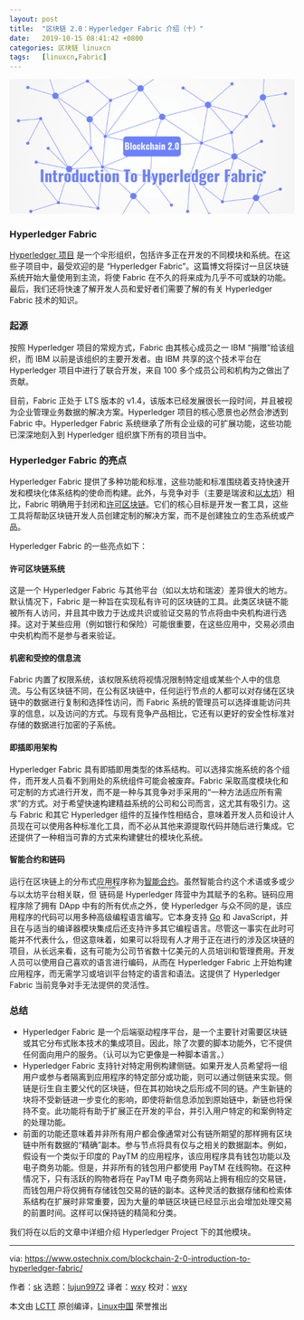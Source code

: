 ```yaml
---
layout: post
title:	"区块链 2.0：Hyperledger Fabric 介绍（十）"
date:	2019-10-15 08:41:42 +0800 
categories:	区块链 linuxcn 
tags:	[linuxcn,Fabric]
---
```



![Hyperledger Fabric](/Asserts/Images/album/201910/15/084146enrcnuhzr89r1uuc.png)


### Hyperledger Fabric


[Hyperledger 项目](https://www.ostechnix.com/blockchain-2-0-an-introduction-to-hyperledger-project-hlp/) 是一个伞形组织，包括许多正在开发的不同模块和系统。在这些子项目中，最受欢迎的是 “Hyperledger Fabric”。这篇博文将探讨一旦区块链系统开始大量使用到主流，将使 Fabric 在不久的将来成为几乎不可或缺的功能。最后，我们还将快速了解开发人员和爱好者们需要了解的有关 Hyperledger Fabric 技术的知识。


### 起源


按照 Hyperledger 项目的常规方式，Fabric 由其核心成员之一 IBM “捐赠”给该组织，而 IBM 以前是该组织的主要开发者。由 IBM 共享的这个技术平台在 Hyperledger 项目中进行了联合开发，来自 100 多个成员公司和机构为之做出了贡献。


目前，Fabric 正处于 LTS 版本的 v1.4，该版本已经发展很长一段时间，并且被视为企业管理业务数据的解决方案。Hyperledger 项目的核心愿景也必然会渗透到 Fabric 中。Hyperledger Fabric 系统继承了所有企业级的可扩展功能，这些功能已深深地刻入到 Hyperledger 组织旗下所有的项目当中。


### Hyperledger Fabric 的亮点


Hyperledger Fabric 提供了多种功能和标准，这些功能和标准围绕着支持快速开发和模块化体系结构的使命而构建。此外，与竞争对手（主要是瑞波和[以太坊](https://www.ostechnix.com/blockchain-2-0-what-is-ethereum/)）相比，Fabric 明确用于封闭和[许可区块链](https://www.ostechnix.com/blockchain-2-0-public-vs-private-blockchain-comparison/)。它们的核心目标是开发一套工具，这些工具将帮助区块链开发人员创建定制的解决方案，而不是创建独立的生态系统或产品。


Hyperledger Fabric 的一些亮点如下：


#### 许可区块链系统


这是一个 Hyperledger Fabric 与其他平台（如以太坊和瑞波）差异很大的地方。默认情况下，Fabric 是一种旨在实现私有许可的区块链的工具。此类区块链不能被所有人访问，并且其中致力于达成共识或验证交易的节点将由中央机构进行选择。这对于某些应用（例如银行和保险）可能很重要，在这些应用中，交易必须由中央机构而不是参与者来验证。


#### 机密和受控的信息流


Fabric 内置了权限系统，该权限系统将视情况限制特定组或某些个人中的信息流。与公有区块链不同，在公有区块链中，任何运行节点的人都可以对存储在区块链中的数据进行复制和选择性访问，而 Fabric 系统的管理员可以选择谁能访问共享的信息，以及访问的方式。与现有竞争产品相比，它还有以更好的安全性标准对存储的数据进行加密的子系统。


#### 即插即用架构


Hyperledger Fabric 具有即插即用类型的体系结构。可以选择实施系统的各个组件，而开发人员看不到用处的系统组件可能会被废弃。Fabric 采取高度模块化和可定制的方式进行开发，而不是一种与其竞争对手采用的“一种方法适应所有需求”的方式。对于希望快速构建精益系统的公司和公司而言，这尤其有吸引力。这与 Fabric 和其它 Hyperledger 组件的互操作性相结合，意味着开发人员和设计人员现在可以使用各种标准化工具，而不必从其他来源提取代码并随后进行集成。它还提供了一种相当可靠的方式来构建健壮的模块化系统。


#### 智能合约和链码


运行在区块链上的分布式应用程序称为[智能合约](https://www.ostechnix.com/blockchain-2-0-explaining-smart-contracts-and-its-types/)。虽然智能合约这个术语或多或少与以太坊平台相关联，但<ruby> 链码 <rt>  chaincode </rt></ruby>是 Hyperledger 阵营中为其赋予的名称。链码应用程序除了拥有 DApp 中有的所有优点之外，使 Hyperledger 与众不同的是，该应用程序的代码可以用多种高级编程语言编写。它本身支持 [Go](https://www.ostechnix.com/install-go-language-linux/) 和 JavaScript，并且在与适当的编译器模块集成后还支持许多其它编程语言。尽管这一事实在此时可能并不代表什么，但这意味着，如果可以将现有人才用于正在进行的涉及区块链的项目，从长远来看，这有可能为公司节省数十亿美元的人员培训和管理费用。开发人员可以使用自己喜欢的语言进行编码，从而在 Hyperledger Fabric 上开始构建应用程序，而无需学习或培训平台特定的语言和语法。这提供了 Hyperledger Fabric 当前竞争对手无法提供的灵活性。


### 总结


* Hyperledger Fabric 是一个后端驱动程序平台，是一个主要针对需要区块链或其它分布式账本技术的集成项目。因此，除了次要的脚本功能外，它不提供任何面向用户的服务。（认可以为​​它更像是一种脚本语言。）
* Hyperledger Fabric 支持针对特定用例构建侧链。如果开发人员希望将一组用户或参与者隔离到应用程序的特定部分或功能，则可以通过侧链来实现。侧链是衍生自主要父代的区块链，但在其初始块之后形成不同的链。产生新链的块将不受新链进一步变化的影响，即使将新信息添加到原始链中，新链也将保持不变。此功能将有助于扩展正在开发的平台，并引入用户特定的和案例特定的处理功能。
* 前面的功能还意味着并非所有用户都会像通常对公有链所期望的那样拥有区块链中所有数据的“精确”副本。参与节点将具有仅与之相关的数据副本。例如，假设有一个类似于印度的 PayTM 的应用程序，该应用程序具有钱包功能以及电子商务功能。但是，并非所有的钱包用户都使用 PayTM 在线购物。在这种情况下，只有活跃的购物者将在 PayTM 电子商务网站上拥有相应的交易链，而钱包用户将仅拥有存储钱包交易的链的副本。这种灵活的数据存储和检索体系结构在扩展时非常重要，因为大量的单链区块链已经显示出会增加处理交易的前置时间。这样可以保持链的精简和分类。


我们将在以后的文章中详细介绍 Hyperledger Project 下的其他模块。




---


via: <https://www.ostechnix.com/blockchain-2-0-introduction-to-hyperledger-fabric/>


作者：[sk](https://www.ostechnix.com/author/sk/) 选题：[lujun9972](https://github.com/lujun9972) 译者：[wxy](https://github.com/wxy) 校对：[wxy](https://github.com/wxy)


本文由 [LCTT](https://github.com/LCTT/TranslateProject) 原创编译，[Linux中国](https://linux.cn/) 荣誉推出
